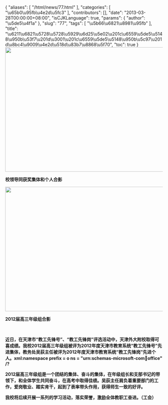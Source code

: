 {
    "aliases": [
        "/html/news/77.html"
    ],
    "categories": [
        "\u65b0\u95fb\u4e2d\u5fc3"
    ],
    "contributors": [],
    "date": "2013-03-28T00:00:00+08:00",
    "isCJKLanguage": true,
    "params": {
        "author": "\u5de5\u4f1a"
    },
    "slug": "77",
    "tags": [
        "\u5b66\u6821\u8981\u95fb"
    ],
    "title": "\u6211\u6821\u5728\u5728\u5929\u6d25\u5e02\u201c\u6559\u5de5\u5148\u950b\u53f7\u201d\u3001\u201c\u6559\u5de5\u5148\u950b\u5c97\u201d\u8bc4\u9009\u4e2d\u518d\u83b7\u8868\u5f70",
    "toc": true
}
**<img
    src="https://cdn.tfls.online/mirror/full/84b5044d5bee5908aaa19e8bd6351ee541670b2d.jpg"
    style="display:block;margin-left:auto;margin-right:auto;"
    decoding="async"
    fetchpriority="auto"
    loading="lazy"
    height="397"
    width="600"
/>**

**校领导同获奖集体和个人合影**

**<img
    src="https://cdn.tfls.online/mirror/full/8f070e9c74cf415059d97b8f9f9e3f269575293e.jpg"
    style="display:block;margin-left:auto;margin-right:auto;"
    decoding="async"
    fetchpriority="auto"
    loading="lazy"
    height="397"
    width="600"
/>**

**2012届高三年级组合影**

 

**近日，在天津市“教工先锋号”、“教工先锋岗”评选活动中，天津外大附校取得可喜成绩。我校2012届高三年级组被评为2012年度天津市教育系统“教工先锋号”先进集体，教务处吴荻主任被评为2012年度天津市教育系统“教工先锋岗”先进个人。xml:namespace prefix = o ns = "urn:schemas-microsoft-com:office:office" /?**

**2012届高三年级组是一个团结的集体、奋斗的集体，在年级组长和支部书记的带领下，和全体学生共同奋斗，在高考中取得佳绩。吴荻主任肩负着重要部门的工作，爱岗敬业、踏实肯干，起到了表率带头作用，获得师生一致的好评。**

**我校将后续开展一系列的学习活动，落实荣誉，激励全体教职工奋进。（工会）**

